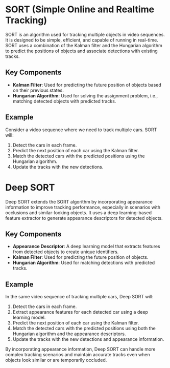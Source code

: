 # SORT (Simple Online and Realtime Tracking)

SORT is an algorithm used for tracking multiple objects in video sequences. It is designed to be simple, efficient, and capable of running in real-time. SORT uses a combination of the Kalman filter and the Hungarian algorithm to predict the positions of objects and associate detections with existing tracks.

## Key Components
- **Kalman Filter**: Used for predicting the future position of objects based on their previous states.
- **Hungarian Algorithm**: Used for solving the assignment problem, i.e., matching detected objects with predicted tracks.

## Example
Consider a video sequence where we need to track multiple cars. SORT will:
1. Detect the cars in each frame.
2. Predict the next position of each car using the Kalman filter.
3. Match the detected cars with the predicted positions using the Hungarian algorithm.
4. Update the tracks with the new detections.

# Deep SORT

Deep SORT extends the SORT algorithm by incorporating appearance information to improve tracking performance, especially in scenarios with occlusions and similar-looking objects. It uses a deep learning-based feature extractor to generate appearance descriptors for detected objects.

## Key Components
- **Appearance Descriptor**: A deep learning model that extracts features from detected objects to create unique identifiers.
- **Kalman Filter**: Used for predicting the future position of objects.
- **Hungarian Algorithm**: Used for matching detections with predicted tracks.

## Example
In the same video sequence of tracking multiple cars, Deep SORT will:
1. Detect the cars in each frame.
2. Extract appearance features for each detected car using a deep learning model.
3. Predict the next position of each car using the Kalman filter.
4. Match the detected cars with the predicted positions using both the Hungarian algorithm and the appearance descriptors.
5. Update the tracks with the new detections and appearance information.

By incorporating appearance information, Deep SORT can handle more complex tracking scenarios and maintain accurate tracks even when objects look similar or are temporarily occluded.
